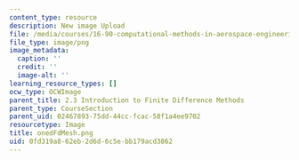 ```yaml
---
content_type: resource
description: New image Upload
file: /media/courses/16-90-computational-methods-in-aerospace-engineering-spring-2014/0fd319a862eb2d6d6c5ebb179acd3862_onedFdMesh.png
file_type: image/png
image_metadata:
  caption: ''
  credit: ''
  image-alt: ''
learning_resource_types: []
ocw_type: OCWImage
parent_title: 2.3 Introduction to Finite Difference Methods
parent_type: CourseSection
parent_uid: 02467893-75dd-44cc-fcac-58f1a4ee9702
resourcetype: Image
title: onedFdMesh.png
uid: 0fd319a8-62eb-2d6d-6c5e-bb179acd3862
---
```

